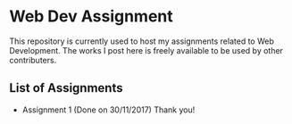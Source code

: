 # Web Dev Assignment
This repository is currently used to host my assignments related to Web Development. The works I post here is freely available to be used by other contributers.

## List of Assignments
* Assignment 1 (Done on 30/11/2017)
Thank you!